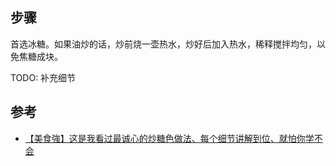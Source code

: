 ## 步骤

首选冰糖。如果油炒的话，炒前烧一壶热水，炒好后加入热水，稀释搅拌均匀，以免焦糖成块。

TODO: 补充细节

## 参考

- [【美食強】这是我看过最诚心的炒糖色做法、每个细节讲解到位、就怕你学不会](https://www.youtube.com/watch?v=fMkJ0UClmrM)
